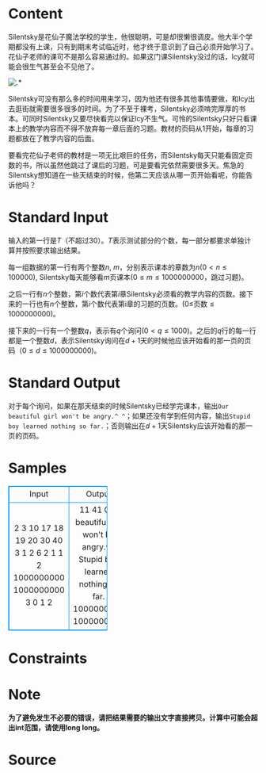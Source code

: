 
# Content

Silentsky是花仙子魔法学校的学生，他很聪明，可是却很懒很调皮。他大半个学期都没有上课，只有到期末考试临近时，他才终于意识到了自己必须开始学习了。花仙子老师的课可不是那么容易通过的。如果这门课Silentsky没过的话，lcy就可能会很生气甚至会不见他了。

![.*](/source/lutece/kan-shu/img/aHR0cHM6Ly9hY20udWVzdGMuZWR1LmNuL21lZGlhL2ltYWdlL3Byb2JsZW0vMTYzLzIwMTQwMjAyMjIzMDQ3NTE2MjMucG5n.png)

Silentsky可没有那么多的时间用来学习，因为他还有很多其他事情要做，和lcy出去逛街就需要很多很多的时间。为了不至于裸考，Silentsky必须啃完厚厚的书本。可同时Silentsky又要尽快看完以保证lcy不生气。可怜的Silentsky只好只看课本上的教学内容而不得不放弃每一章后面的习题。教材的页码从1开始，每章的习题都放在了教学内容的后面。

要看完花仙子老师的教材是一项无比艰巨的任务，而Silentsky每天只能看固定页数的书，所以虽然他跳过了课后的习题，可是要看完依然需要很多天。焦急的Silentsky想知道在一些天结束的时候，他第二天应该从哪一页开始看呢，你能告诉他吗？

# Standard Input

输入的第一行是$T$（不超过$30$）。$T$表示测试部分的个数，每一部分都要求单独计算并按照要求输出结果。

每一组数据的第一行有两个整数$n$, $m$，分别表示课本的章数为$n$($0 < n\leq 100000$), Silentsky每天能够看$m$页课本($0\leq m\leq 1000000000$，跳过习题)。

之后一行有$n$个整数，第$i$个数代表第$i$章Silentsky必须看的教学内容的页数。接下来的一行也有$n$个整数，第$i$个数代表第i章的习题的页数。($0\leq$页数$\leq 1000000000$)。

接下来的一行有一个整数$q$，表示有$q$个询问($0< q\leq 1000$)。之后的$q$行的每一行都是一个整数$d$，表示Silentsky询问在$d+1$天的时候他应该开始看的那一页的页码（$0\leq d\leq 1000000000$)。

# Standard Output

对于每个询问，如果在那天结束的时候Silentsky已经学完课本，输出`Our beautiful girl won't be angry.^ ^`；如果还没有学到任何内容，输出`Stupid boy learned nothing so far.`；否则输出在$d+1$天Silentsky应该开始看的那一页的页码。

# Samples

<style>
        table,table tr th, table tr td { border:1px solid #0094ff; }
        table { width: 200px; min-height: 25px; line-height: 25px; text-align: center; border-collapse: collapse;}   
    </style>
<table>
	<tr>
		<td>Input</td>
		<td>Output</td>
	</tr>
<tr><td>2
3 10
17 18 19
20 30 40
3
1
2
6
2 1
1 2
1000000000 1000000000
3
0
1
2</td><td>11
41
Our beautiful girl won't be angry.^ ^
Stupid boy learned nothing so far.
1000000002
1000000003</td></tr></table>


# Constraints



# Note

**为了避免发生不必要的错误，请把结果需要的输出文字直接拷贝。计算中可能会超出int范围，请使用long long。**

# Source


